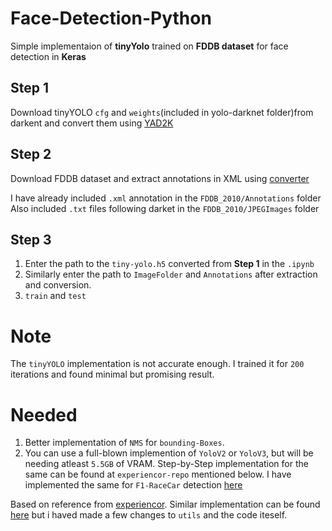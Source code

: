 # Face-Detection-Python

Simple implementaion of **tinyYolo** trained on **FDDB dataset** for face detection in **Keras**

## Step 1
Download tinyYOLO `cfg` and `weights`(included in yolo-darknet folder)from darkent and convert them using [YAD2K](https://github.com/allanzelener/YAD2K)

## Step 2
Download FDDB dataset and extract annotations in XML using [converter](https://github.com/penolove/FDDB_DataSet_4_faster_rcnn)

I have already included `.xml` annotation in the `FDDB_2010/Annotations` folder
Also included `.txt` files following darket in the `FDDB_2010/JPEGImages` folder


## Step 3

1. Enter the path to the `tiny-yolo.h5` converted from **Step 1** in the `.ipynb`
2. Similarly enter the path to `ImageFolder` and `Annotations` after extraction and conversion.
3. `train` and `test`

# Note
The `tinyYOLO` implementation is not accurate enough. I trained it for `200` iterations and found minimal but promising result. 

# Needed
1. Better implementation of `NMS` for `bounding-Boxes`. 
2. You can use a full-blown implemention of `YoloV2` or `YoloV3`, but will be needing atleast `5.5GB` of VRAM. Step-by-Step implementation for the same can be found at `experiencor-repo` mentioned below. I have implemented the same for `F1-RaceCar` detection [here](https://github.com/dAmnation69/Deep-Learning-Python/tree/master/05.Keras-Object%20Detection)


Based on reference from [experiencor](https://github.com/experiencor/keras-yolo2). Similar implementation can be found [here](https://github.com/joycex99/tiny-yolo-keras) but i haved made a few changes to `utils` and the code iteself.



